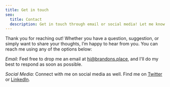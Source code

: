 ```yaml
---
title: Get in touch
seo:
  title: Contact
  description: Get in touch through email or social media! Let me know how I can help.
---
```


Thank you for reaching out! Whether you have a question, suggestion, or simply want to share your thoughts, I’m happy to hear from you. You can reach me using any of the options below:

_Email:_
Feel free to drop me an email at [hi@brandons.place](mailto:hi@brandons.place), and I'll do my best to respond as soon as possible.

_Social Media:_
Connect with me on social media as well. Find me on [Twitter](https://twitter.com/brandonsaldan) or [LinkedIn](https://www.linkedin.com/in/brandonsaldan).

